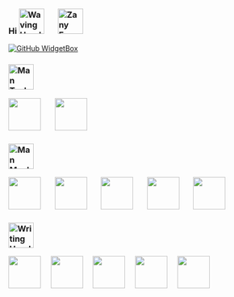 ### Hi <img src="https://raw.githubusercontent.com/Tarikul-Islam-Anik/Animated-Fluent-Emojis/master/Emojis/Hand%20gestures/Waving%20Hand.png" alt="Waving Hand" width="50" height="50" />&nbsp;&nbsp;&nbsp;&nbsp;&nbsp;&nbsp;&nbsp;<img src="https://raw.githubusercontent.com/Tarikul-Islam-Anik/Animated-Fluent-Emojis/master/Emojis/Smilies/Zany%20Face.png" alt="Zany Face" width="50" height="50" />
[![GitHub WidgetBox](https://github-widgetbox.vercel.app/api/profile?username=mkeco&data=followers,repositories,stars,commits)](https://github.com/Jurredr/github-widgetbox)

### <img src="https://raw.githubusercontent.com/Tarikul-Islam-Anik/Animated-Fluent-Emojis/master/Emojis/People%20with%20professions/Man%20Technologist%20Light%20Skin%20Tone.png" alt="Man Technologist Light Skin Tone" width="50" height="50" />
<img height="64" width="64" src="https://cdn.simpleicons.org/apple" />&nbsp;&nbsp;&nbsp;&nbsp;&nbsp;&nbsp;&nbsp;<img height="64" width="64" src="https://cdn.simpleicons.org/fedora" />
### <img src="https://raw.githubusercontent.com/Tarikul-Islam-Anik/Animated-Fluent-Emojis/master/Emojis/People%20with%20professions/Man%20Mechanic%20Light%20Skin%20Tone.png" alt="Man Mechanic Light Skin Tone" width="50" height="50" />
<img height="64" width="64" src="https://cdn.simpleicons.org/visualstudiocode" />&nbsp;&nbsp;&nbsp;&nbsp;&nbsp;&nbsp;&nbsp;<img height="64" width="64" src="https://cdn.simpleicons.org/zedindustries" />&nbsp;&nbsp;&nbsp;&nbsp;&nbsp;&nbsp;&nbsp;<img height="64" width="64" src="https://cdn.simpleicons.org/alacritty" />&nbsp;&nbsp;&nbsp;&nbsp;&nbsp;&nbsp;&nbsp;<img height="64" width="64" src="https://cdn.simpleicons.org/obsidian" />&nbsp;&nbsp;&nbsp;&nbsp;&nbsp;&nbsp;&nbsp;<img height="64" width="64" src="https://cdn.simpleicons.org/safari" />

### <img src="https://raw.githubusercontent.com/Tarikul-Islam-Anik/Animated-Fluent-Emojis/master/Emojis/Hand%20gestures/Writing%20Hand%20Light%20Skin%20Tone.png" alt="Writing Hand Light Skin Tone" width="50" height="50" />
<img height="64" width="64" src="https://cdn.simpleicons.org/go" />&nbsp;&nbsp;&nbsp;&nbsp;&nbsp;<img height="64" width="64" src="https://cdn.simpleicons.org/rust" />&nbsp;&nbsp;&nbsp;&nbsp;&nbsp;<img height="64" width="64" src="https://cdn.simpleicons.org/typescript" />&nbsp;&nbsp;&nbsp;&nbsp;&nbsp;<img height="64" width="64" src="https://cdn.simpleicons.org/python" />&nbsp;&nbsp;&nbsp;&nbsp;&nbsp;<img height="64" width="64" src="https://cdn.simpleicons.org/swift" />






<!--
**mkeco/mkeco** is a ✨ _special_ ✨ repository because its `README.md` (this file) appears on your GitHub profile.

Here are some ideas to get you started:

- 🔭 I’m currently working on ...
- 🌱 I’m currently learning ...
- 👯 I’m looking to collaborate on ...
- 🤔 I’m looking for help with ...
- 💬 Ask me about ...
- 📫 How to reach me: ...
- 😄 Pronouns: ...
- ⚡ Fun fact: ...
-->
